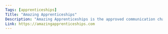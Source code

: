 ```yaml
---
Tags: [apprenticeships]
Title: "Amazing Apprenticeships"
Description: "Amazing Apprenticeships is the approved communication channel, commissioned by the National Apprenticeship Service, to support the Apprenticeship Support & Knowledge for Schools project."
Link: https://amazingapprenticeships.com
---
```

